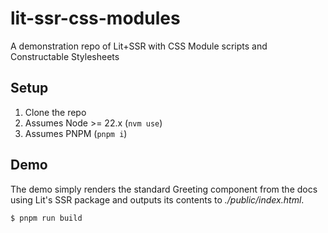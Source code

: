 # lit-ssr-css-modules

A demonstration repo of Lit+SSR with CSS Module scripts and Constructable Stylesheets

## Setup

1. Clone the repo
1. Assumes Node >= 22.x (`nvm use`)
1. Assumes PNPM (`pnpm i`)

## Demo

The demo simply renders the standard Greeting component from the docs using Lit's SSR package and outputs its contents to _./public/index.html_.

```sh
$ pnpm run build
```